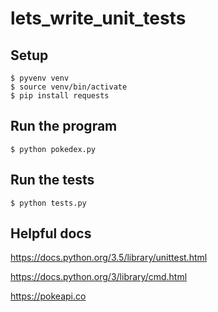 # lets_write_unit_tests

## Setup

```
$ pyvenv venv
$ source venv/bin/activate
$ pip install requests
```

## Run the program

```
$ python pokedex.py
```

## Run the tests

```
$ python tests.py
```

## Helpful docs
 
 https://docs.python.org/3.5/library/unittest.html
 
 https://docs.python.org/3/library/cmd.html
 
 https://pokeapi.co
